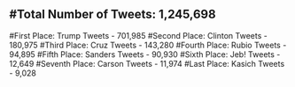 #Total Number of Tweets: 1,245,698 
---
#First Place: Trump Tweets - 701,985
#Second Place: Clinton Tweets - 180,975
#Third Place: Cruz Tweets - 143,280
#Fourth Place: Rubio Tweets - 94,895
#Fifth Place: Sanders Tweets - 90,930
#Sixth Place: Jeb! Tweets - 12,649
#Seventh Place: Carson Tweets - 11,974
#Last Place: Kasich Tweets - 9,028
